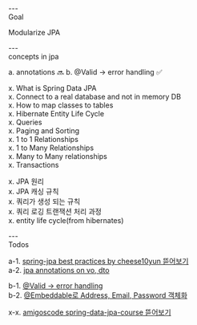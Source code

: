 ---\
Goal

Modularize JPA




---\
concepts in jpa 


a. annotations :soon:
b. @Valid -> error handling :white_check_mark:

x. What is Spring Data JPA\
x. Connect to a real database and not in memory DB\
x. How to map classes to tables\
x. Hibernate Entity Life Cycle\
x. Queries\
x. Paging and Sorting\
x. 1 to 1 Relationships\
x. 1 to Many Relationships\
x. Many to Many relationships\
x. Transactions

x. JPA 원리\
x. JPA 캐싱 규칙\
x. 쿼리가 생성 되는 규칙\
x. 쿼리 로깅 트랜잭션 처리 과정\
x. entity life cycle(from hibernates)



---\
Todos

a-1. [spring-jpa best practices by cheese10yun 뜯어보기](https://github.com/cheese10yun/spring-jpa-best-practices) \
a-2. [jpa annotations on vo, dto](https://github.com/cheese10yun/spring-jpa-best-practices/blob/master/doc/step-01.md)

b-1. [@Valid -> error handling](https://github.com/cheese10yun/spring-jpa-best-practices/blob/master/doc/step-02.md) \
b-2. [@Embeddable로 Address, Email, Password 객체화](https://github.dev/cheese10yun/spring-jpa-best-practices/tree/step-05)

x-x. [amigoscode spring-data-jpa-course 뜯어보기](https://github.com/amigoscode/spring-data-jpa-course)
